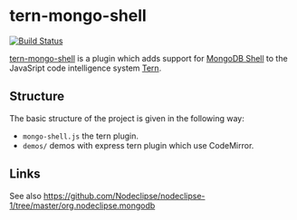# tern-mongo-shell

[![Build Status](https://secure.travis-ci.org/angelozerr/tern-mongo-shell.png)](http://travis-ci.org/angelozerr/tern-mongo-shell)

[tern-mongo-shell](https://github.com/angelozerr/tern-mongo-shell) is a plugin which adds support for [MongoDB Shell](http://docs.mongodb.org/v2.2/mongo/) to the JavaSript code intelligence system [Tern](http://ternjs.net/).

## Structure

The basic structure of the project is given in the following way:

* `mongo-shell.js` the tern plugin.
* `demos/` demos with express tern plugin which use CodeMirror.

## Links

See also <https://github.com/Nodeclipse/nodeclipse-1/tree/master/org.nodeclipse.mongodb>
